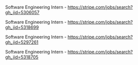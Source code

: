 Software Engineering Intern - https://stripe.com/jobs/search?gh_jid=5306057

Software Engineering Intern - https://stripe.com/jobs/search?gh_jid=5318699

Software Engineering Intern - https://stripe.com/jobs/search?gh_jid=5297261

Software Engineering Intern - https://stripe.com/jobs/search?gh_jid=5318705

